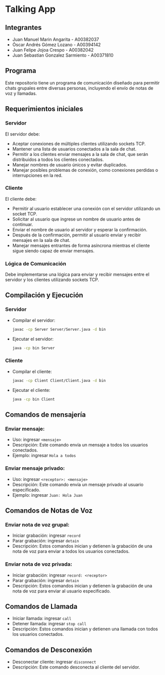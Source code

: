 # Talking App

## Integrantes

- Juan Manuel Marin Angarita - A00382037
- Óscar Andrés Gómez Lozano - A00394142
- Juan Felipe Jojoa Crespo - A00382042
- Juan Sebastian Gonzalez Sarmiento - A00371810

## Programa

Este repositorio tiene un programa de comunicación diseñado para permitir chats grupales entre diversas personas, incluyendo el envío de notas de voz y llamadas.

## Requerimientos iniciales

### Servidor

El servidor debe:

- Aceptar conexiones de múltiples clientes utilizando sockets TCP.
- Mantener una lista de usuarios conectados a la sala de chat.
- Permitir a los clientes enviar mensajes a la sala de chat, que serán distribuidos a todos los clientes conectados.
- Manejar nombres de usuario únicos y evitar duplicados.
- Manejar posibles problemas de conexión, como conexiones perdidas o interrupciones en la red.

### Cliente

El cliente debe:

- Permitir al usuario establecer una conexión con el servidor utilizando un socket TCP.
- Solicitar al usuario que ingrese un nombre de usuario antes de continuar.
- Enviar el nombre de usuario al servidor y esperar la confirmación.
- Después de la confirmación, permitir al usuario enviar y recibir mensajes en la sala de chat.
- Manejar mensajes entrantes de forma asíncrona mientras el cliente sigue siendo capaz de enviar mensajes.

### Lógica de Comunicación

Debe implementarse una lógica para enviar y recibir mensajes entre el servidor y los clientes utilizando sockets TCP.

## Compilación y Ejecución

### Servidor

- Compilar el servidor:
    ```bash
    javac -cp Server Server/Server.java -d bin
    ```

- Ejecutar el servidor:
    ```bash
    java -cp bin Server
    ```

### Cliente

- Compilar el cliente:
    ```bash
    javac -cp Client Client/Client.java -d bin
    ```

- Ejecutar el cliente:
    ```bash
    java -cp bin Client
    ```

## Comandos de mensajería

### Enviar mensaje:

- Uso: ingresar `<mensaje>`
- Descripción: Este comando envía un mensaje a todos los usuarios conectados.
- Ejemplo: ingresar `Hola a todos`

### Enviar mensaje privado:

- Uso: ingresar `<receptor>: <mensaje>`
- Descripción: Este comando envía un mensaje privado al usuario especificado.
- Ejemplo: ingresar `Juan: Hola Juan`

## Comandos de Notas de Voz

### Enviar nota de voz grupal:

- Iniciar grabación: ingresar `record`
- Parar grabación: ingresar `detain`
- Descripción: Estos comandos inician y detienen la grabación de una nota de voz para enviar a todos los usuarios conectados.

### Enviar nota de voz privada:

- Iniciar grabación: ingresar `record: <receptor>`
- Parar grabación: ingresar `detain`
- Descripción: Estos comandos inician y detienen la grabación de una nota de voz para enviar al usuario especificado.

## Comandos de Llamada

- Iniciar llamada: ingresar `call`
- Detener llamada: ingresar `stop call`
- Descripción: Estos comandos inician y detienen una llamada con todos los usuarios conectados.

## Comandos de Desconexión

- Desconectar cliente: ingresar `disconnect`
- Descripción: Este comando desconecta al cliente del servidor.

